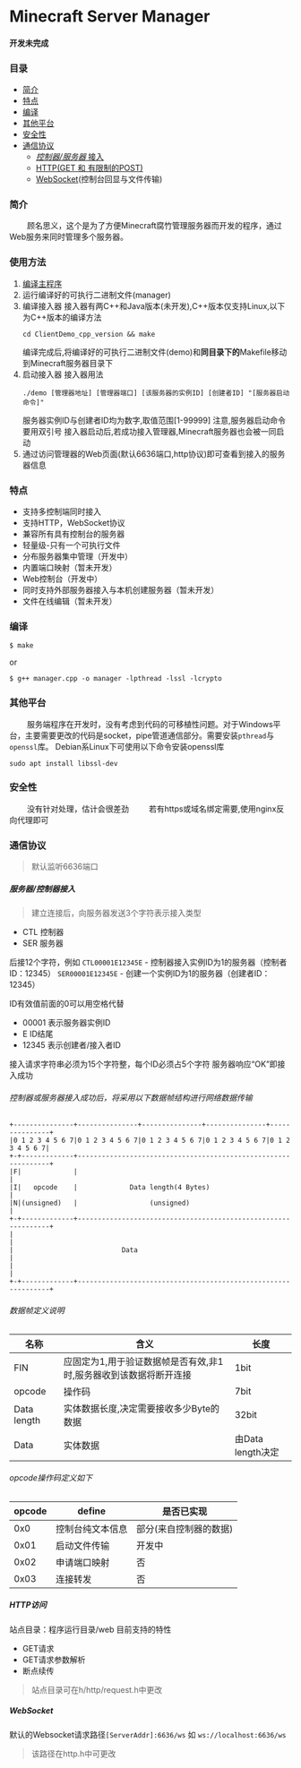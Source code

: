 # Minecraft Server Manager
#### 开发未完成
### 目录
* [简介](#explain)
* [特点](#feature)
* [编译](#compile)
* [其他平台](#otheros)
* [安全性](#security)
* [通信协议](#protocol)
    * [_控制器/服务器_ 接入](#serctl)
    * [HTTP(GET 和 有限制的POST)](#http)
    * [WebSocket](#websocket)(控制台回显与文件传输)

### 简介 <span id="explain"></span>
&nbsp;&nbsp;&nbsp;&nbsp;&nbsp;&nbsp;&nbsp;&nbsp;顾名思义，这个是为了方便Minecraft腐竹管理服务器而开发的程序，通过Web服务来同时管理多个服务器。
### 使用方法 <span id="usage"></span>
1. [编译主程序](#compile)
2.  运行编译好的可执行二进制文件(manager)
3.  编译接入器
    接入器有两C++和Java版本(未开发),C++版本仅支持Linux,以下为C++版本的编译方法
    ```shell
    cd ClientDemo_cpp_version && make
    ```
    编译完成后,将编译好的可执行二进制文件(demo)和<b>同目录下的</b>Makefile移动到Minecraft服务器目录下
4.  启动接入器
    接入器用法
    ```
    ./demo [管理器地址] [管理器端口] [该服务器的实例ID] [创建者ID] "[服务器启动命令]"
    ```
    服务器实例ID与创建者ID均为数字,取值范围[1-99999]
    注意,服务器启动命令要用双引号
    接入器启动后,若成功接入管理器,Minecraft服务器也会被一同启动
5.  通过访问管理器的Web页面(默认6636端口,http协议)即可查看到接入的服务器信息


### 特点 <span id="feature"></span>
* 支持多控制端同时接入
* 支持HTTP，WebSocket协议
* 兼容所有具有控制台的服务器
* 轻量级-只有一个可执行文件
* 分布服务器集中管理（开发中）
* 内置端口映射（暂未开发）
* Web控制台（开发中）
* 同时支持外部服务器接入与本机创建服务器（暂未开发）
* 文件在线编辑（暂未开发）
### 编译 <span id="compile"></span>
```shell
$ make  
```
or
```shell
$ g++ manager.cpp -o manager -lpthread -lssl -lcrypto
```

### 其他平台 <span id="otheros"></span>
&nbsp;&nbsp;&nbsp;&nbsp;&nbsp;&nbsp;&nbsp;&nbsp;服务端程序在开发时，没有考虑到代码的可移植性问题。对于Windows平台，主要需要更改的代码是socket，pipe管道通信部分。需要安装`pthread`与`openssl`库。
Debian系Linux下可使用以下命令安装openssl库
```shell
sudo apt install libssl-dev
```

### 安全性 <span id="security"></span>
&nbsp;&nbsp;&nbsp;&nbsp;&nbsp;&nbsp;&nbsp;&nbsp;没有针对处理，估计会很差劲
&nbsp;&nbsp;&nbsp;&nbsp;&nbsp;&nbsp;&nbsp;&nbsp;若有https或域名绑定需要,使用nginx反向代理即可
### 通信协议 <span id="protocol"></span>
>默认监听6636端口
##### 服务器/控制器接入 <span id="serctl"></span>
>建立连接后，向服务器发送3个字符表示接入类型
- CTL 控制器
- SER 服务器  

后接12个字符，例如
`CTL00001E12345E` - 控制器接入实例ID为1的服务器（控制者ID：12345）
`SER00001E12345E` - 创建一个实例ID为1的服务器（创建者ID：12345）

ID有效值前面的0可以用空格代替
- 00001 表示服务器实例ID
- E ID结尾
- 12345 表示创建者/接入者ID

接入请求字符串必须为15个字符整，每个ID必须占5个字符
服务器响应“OK”即接入成功
###### 控制器或服务器接入成功后，将采用以下数据帧结构进行网络数据传输
```
+---------------+---------------+---------------+---------------+---------------+
|0 1 2 3 4 5 6 7|0 1 2 3 4 5 6 7|0 1 2 3 4 5 6 7|0 1 2 3 4 5 6 7|0 1 2 3 4 5 6 7|
+-+-------------+---------------------------------------------------------------+
|F|             |                                                               |
|I|   opcode    |             Data length(4 Bytes)                              |
|N|(unsigned)   |                  (unsigned)                                   |
+-+-------------+---------------------------------------------------------------+
|                                                                               |
|                           Data                                                |
|                                                                               |
+-+-------------+---------------------------------------------------------------+
```
###### 数据帧定义说明
|名称|含义|长度|
|-|-|-|
|FIN|应固定为1,用于验证数据帧是否有效,非1时,服务器收到该数据将断开连接|1bit|
|opcode|操作码|7bit|
|Data length|实体数据长度,决定需要接收多少Byte的数据|32bit|
|Data|实体数据|由Data length决定|
###### opcode操作码定义如下
|opcode|define|是否已实现|
|-|-|-|
|0x0|控制台纯文本信息|部分(来自控制器的数据)|
|0x01|启动文件传输|开发中|
|0x02|申请端口映射|否|
|0x03|连接转发|否|
##### HTTP访问 <span id="http"></span>
站点目录：程序运行目录/web
目前支持的特性
- GET请求
- GET请求参数解析
- 断点续传
>站点目录可在h/http/request.h中更改
##### WebSocket <span id="websocket"></span>
默认的Websocket请求路径`[ServerAddr]:6636/ws`
如 `ws://localhost:6636/ws`
>该路径在http.h中可更改